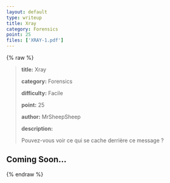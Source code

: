 ```yaml
---
layout: default
type: writeup
title: Xray
category: Forensics
point: 25
files: ['XRAY-1.pdf']
---
```


{% raw %}
> **title:** Xray
>
> **category:** Forensics
>
> **difficulty:** Facile
>
> **point:** 25
>
> **author:** MrSheepSheep
>
> **description:**
>
> Pouvez-vous voir ce qui se cache derrière ce message ?
>
> 

## Coming Soon...

{% endraw %}
